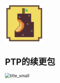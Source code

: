  <img src="pack.png" width = "128" height = "128"/>


# PTP的续更包
![title_small](https://ooo.0o0.ooo/2018/04/15/5ad35aaeb7ceb.png)

